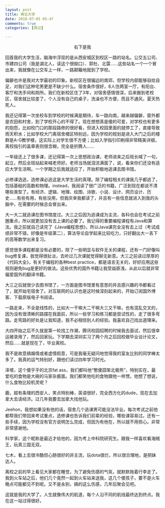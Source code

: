 ```yaml
---
layout: post
title: 再见大学
date: 2010-07-05 05:47
comments: true
categories: [周记]

---
```

<p style="text-align: center;"><a href="http://yuguo.us/files/2010/07/IMG_3389.jpg"><img class="aligncenter size-full wp-image-29" title="毕业照" src="http://yuguo.us/files/2010/07/IMG_3389.jpg" alt=""   /></a>右下是我</p>
回首我的大学生活，脑海中浮现的是从西安城区到校区一路的站名。公交五公司、市建四公司（我是湖北人，读这个很拗口）、郭杜、北雷……这些站名一个一个冒出来，我就像在公交车上一样，一路颠簸地就到了学校。

偏僻也许是我对大学最初的印象。新校区在很偏远的南郊，但学校内部能够自给自足，对我们这种宅男更是不缺少什么。宿舍条件很好，8人住两室一厅，有阳台、客厅和洗手间和厕所。我们在新校区住了3年，对宿舍感情很深，后来搬到老校区，宿舍就比较差了，个人没有自己的桌子，洗澡也不方便，而且不通风，夏天热死人。

我还记得第一次坐校车到学校的时候满是期待，车一路向南，越来越偏僻，窗外都是农田和村舍，到了学校开心的不得了。现在想想真是傻的可爱，对学校也有更多的抱怨，比如校门口的那段路修的很好看，但进入校园里面的就停工了，直接导致雨天积水；比如学校大门离宿舍楼区特别远，因为学校的规划是进入大门之后的楼群是A-G教学楼，这实际上对学生很不方便；比如入学指引印刷得非常精美详细，离校指引的盖章表则很含糊，完全是折腾人……

一年级还上了很多课，还记得第一次上思想政治课，老师进来之后班长喊了一句，起立，然后全班站起来喊老师好。老师当场就泪流满面了，说，看来你们还没有适应大学生活啊。一个学期之后我就适应了，开始积极地逃课去图书馆。

必修课选逃，选修课必逃这是大学生活的真理。除了编程相关的课我几乎都逃了，包括基础的高数和物理。instead，我阅读了很广泛的书籍，广泛到现在都说不清哪些类型了。有经济、逻辑、地理、绘图、诗歌、小说、设计、网页设计、历史……有些有用，有些没用，但我庆幸我都读了，并且有一些信息就进入到我的头脑中，在需要的时候总会冒出来。

大一大二就逃课在图书馆度过。大三之后因为逃课成为主流，各科也会在考试之前圈重点，所以就更加没有去上课的必要了。我记得的重要编程课程有Java和算法。我之前就自己读完了《Java编程思想》，所以Java课完全没有去上过（考试成绩非常不错，好像是年级第二），算法导论自学起来比较吃力，只好翻出大一丢下的高等数学出来复习。

感觉很多课程都是没有必要的，除了一些明显与软件无关的课程，还有一门好像叫bug修复课，我觉得很扯淡，去听过几次课就觉得聊无新意。大三之前读过厚厚的《代码大全》，有关于编程的各种best practice，都是语言无关的，好好应用这些规则避免bug是更好的做法。这些优秀的国外书籍让我受益匪浅，从此以后就非常偏爱国外的翻译书籍。

大三之后就很少去图书馆了，一方面是图书馆里有意思的并且感兴趣的书都看过了，就开始宅宿舍了。对互联网的认识也是这时候深刻起来的，开始订阅国外博客、下载原版电子书阅读。

一路走来，不全是线性的，比如大一干嘛大二干嘛大三又干嘛，也有混乱交叉的，因为没有很清晰的路摆在我面前，所以一些学习和练习都是尝试性的，走了很多弯路。走弯路的好处是让我知道，我不必相信别人的经验。我喜欢自己找出道理来。

大四开始之后不久就是第一轮找工作潮，腾讯校园招聘的时候我去面试，然后很幸运被录用了，然后回家玩。下学期去深圳实习了两个月之后回校做毕业设计论文，然后……就是现在了，毕业离校。

我不是故意搞煽情或者虚情假意，可是我毫无疑问地觉得我的室友比别的同学棒太多了。我真的运气特别好，跟他们读过四年学习时光。

泽塔，这个傻乎乎的北京fat ass，我们都叫他“憨傻囧笨北极熊”，特别实在，最爱吃的食物是大碗的马家杂酱面。我们都笑他吃的食物跟他一样愣。他想了想说，什么食物比较机灵呢？

鹿，超有条理的西安人，笑点特别棒，英语很好，完全西方化的dude，现在去加拿大去读经济。过几年我要去加拿大找他玩。

Jeehon，我想如果没有他的话，宿舍几个逃课男可能没法毕业。每次考试之前他都帮我们带回来考试重点，选修课也告诉我们前辈的经验，哪些课容易过。还有一些手续，因为学校没有官方说明怎么完成，但因为有他在，所以就不用担心。非常非常感谢他。

科学家，这个昵称是最近才给他的，因为考上中科院研究生。跟我一样喜欢看海贼王，玩真三国无双。

七木，看上去很冷酷但心肠很好的非主流，玩dota很烂，所以很合理地，是把妹达人。

离校之前的早上看见大家都在睡觉，为了避免伤感的气氛，就默默拖着行李走了。我到火车站之后，他们几个竟然一起到火车站来送我，这几个傻孩子，要不是火车晚点可能都见不到呢。又不是永别，搞的这么伤感，几年后聚会见吧。

这就是我的大学了。人生就像伟大的航道，每个人沿不同的航线最终达到终点。我在这一站过得很好。

